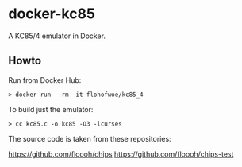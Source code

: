 # docker-kc85
A KC85/4 emulator in Docker.

## Howto

Run from Docker Hub:

```
> docker run --rm -it flohofwoe/kc85_4
```

To build just the emulator:

```
> cc kc85.c -o kc85 -O3 -lcurses
```

The source code is taken from these repositories:

https://github.com/floooh/chips
https://github.com/floooh/chips-test

